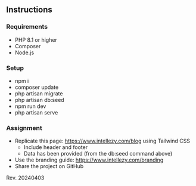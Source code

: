 ## Instructions

### Requirements
* PHP 8.1 or higher
* Composer
* Node.js

### Setup
* npm i
* composer update
* php artisan migrate
* php artisan db:seed
* npm run dev
* php artisan serve

### Assignment
* Replicate this page: https://www.intellezy.com/blog using Tailwind CSS
  * Include header and footer
  * Data has been provided (from the db:seed command above)
* Use the branding guide: https://www.intellezy.com/branding
* Share the project on GitHub

Rev. 20240403
